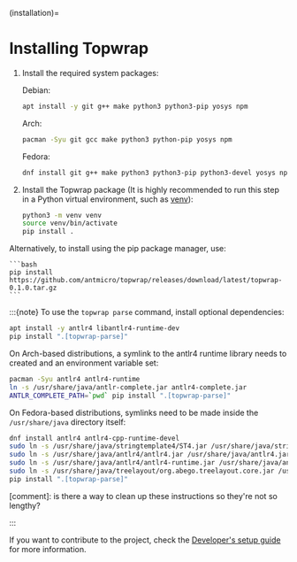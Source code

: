 (installation)=

# Installing Topwrap

1. Install the required system packages:

    Debian:
    ```bash
    apt install -y git g++ make python3 python3-pip yosys npm
    ```

    Arch:
    ```bash
    pacman -Syu git gcc make python3 python-pip yosys npm
    ```

    Fedora:
    ```bash
    dnf install git g++ make python3 python3-pip python3-devel yosys npm
    ```

2. Install the Topwrap package (It is highly recommended to run this step in a Python virtual environment, such as [venv](https://docs.python.org/3/library/venv.html)):

    ```bash
    python3 -m venv venv
    source venv/bin/activate
    pip install .
    ```
    
Alternatively, to install using the pip package manager, use:

    ```bash
    pip install https://github.com/antmicro/topwrap/releases/download/latest/topwrap-0.1.0.tar.gz
    ```
    
:::{note}
To use the `topwrap parse` command, install optional dependencies:
```bash
apt install -y antlr4 libantlr4-runtime-dev
pip install ".[topwrap-parse]"
```
On Arch-based distributions, a symlink to the antlr4 runtime library needs to created and an environment variable set:
```bash
pacman -Syu antlr4 antlr4-runtime
ln -s /usr/share/java/antlr-complete.jar antlr4-complete.jar
ANTLR_COMPLETE_PATH=`pwd` pip install ".[topwrap-parse]"
```

On Fedora-based distributions, symlinks need to be made inside the `/usr/share/java` directory itself:
```bash
dnf install antlr4 antlr4-cpp-runtime-devel
sudo ln -s /usr/share/java/stringtemplate4/ST4.jar /usr/share/java/stringtemplate4.jar
sudo ln -s /usr/share/java/antlr4/antlr4.jar /usr/share/java/antlr4.jar
sudo ln -s /usr/share/java/antlr4/antlr4-runtime.jar /usr/share/java/antlr4-runtime.jar
sudo ln -s /usr/share/java/treelayout/org.abego.treelayout.core.jar /usr/share/java/treelayout.jar
pip install ".[topwrap-parse]"
```

[comment]: is there a way to clean up these instructions so they're not so lengthy? 

:::

If you want to contribute to the project, check the [Developer's setup guide](developers_guide/setup.md) for more information.
